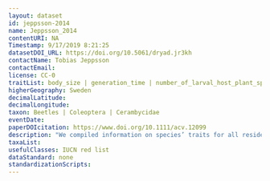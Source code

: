 ```yaml
---
layout: dataset
id: jeppsson-2014
name: Jeppsson_2014
contentURI: NA
Timestamp: 9/17/2019 8:21:25
datasetDOI_URL: https://doi.org/10.5061/dryad.jr3kh
contactName: Tobias Jeppsson
contactEmail: 
license: CC-0
traitList: body_size | generation_time | number_of_larval_host_plant_species | adult_activity_period | overwintering_stage_before_reproduction | substrate_utilization_breadth
higherGeography: Sweden
decimalLatitude: 
decimalLongitude: 
taxon: Beetles | Coleoptera | Cerambycidae
eventDate: 
paperDOIcitation: https://www.doi.org/10.1111/acv.12099
description: "We compiled information on species’ traits for all resident Swedish longhorn beetles (Coleoptera: Cerambycidae) frompublished sources."
taxaList: 
usefulClasses: IUCN red list
dataStandard: none
standardizationScripts: 
---
```

